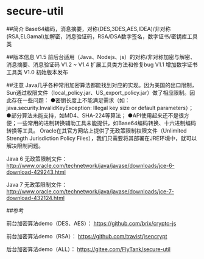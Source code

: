 # secure-util
##简介
Base64编码，消息摘要，对称(DES,3DES,AES,IDEA)/非对称(RSA,ELGamal)加解密，消息验证码，RSA/DSA数字签名，数字证书/密钥库工具类

##版本信息
V1.5 前后台适用（Java、Nodejs、js）的对称/非对称加密与解密、消息摘要、消息验证码
V1.2 ~ V1.4 扩展工具类方法和修复bug
V1.1 增加数字证书工具类
V1.0 初始版本发布


##注意
Java几乎各种常用加密算法都能找到对应的实现。因为美国的出口限制，Sun通过权限文件（local_policy.jar、US_export_policy.jar）做了相应限制。因此存在一些问题：
●密钥长度上不能满足需求（如：java.security.InvalidKeyException: Illegal key size or default parameters）；
●部分算法未能支持，如MD4、SHA-224等算法；
●API使用起来还不是很方便；一些常用的进制转换辅助工具未能提供，如Base64编码转换、十六进制编码转换等工具。
Oracle在其官方网站上提供了无政策限制权限文件（Unlimited Strength Jurisdiction Policy Files），我们只需要将其部署在JRE环境中，就可以解决限制问题。

Java 6 无政策限制文件：
http://www.oracle.com/technetwork/java/javase/downloads/jce-6-download-429243.html

Java 7 无政策限制文件：
http://www.oracle.com/technetwork/java/javase/downloads/jce-7-download-432124.html

##参考

前台加密算法demo（DES、AES）：
https://github.com/brix/crypto-js

前台加密算法demo（RSA）：
https://github.com/travist/jsencrypt

后台加密算法demo（ALL）：
https://gitee.com/FlyTank/secure-util